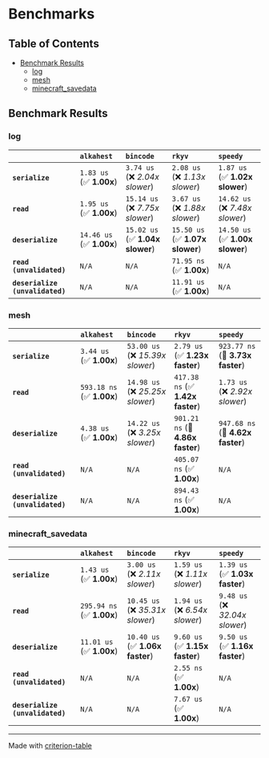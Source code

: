 # Benchmarks

## Table of Contents

- [Benchmark Results](#benchmark-results)
    - [log](#log)
    - [mesh](#mesh)
    - [minecraft_savedata](#minecraft_savedata)

## Benchmark Results

### log

|                                 | `alkahest`               | `bincode`                       | `rkyv`                          | `speedy`                         |
|:--------------------------------|:-------------------------|:--------------------------------|:--------------------------------|:-------------------------------- |
| **`serialize`**                 | `1.83 us` (✅ **1.00x**)  | `3.74 us` (❌ *2.04x slower*)    | `2.08 us` (❌ *1.13x slower*)    | `1.87 us` (✅ **1.02x slower**)   |
| **`read`**                      | `1.95 us` (✅ **1.00x**)  | `15.14 us` (❌ *7.75x slower*)   | `3.67 us` (❌ *1.88x slower*)    | `14.62 us` (❌ *7.48x slower*)    |
| **`deserialize`**               | `14.46 us` (✅ **1.00x**) | `15.02 us` (✅ **1.04x slower**) | `15.50 us` (✅ **1.07x slower**) | `14.50 us` (✅ **1.00x slower**)  |
| **`read (unvalidated)`**        | `N/A`                    | `N/A`                           | `71.95 ns` (✅ **1.00x**)        | `N/A`                            |
| **`deserialize (unvalidated)`** | `N/A`                    | `N/A`                           | `11.91 us` (✅ **1.00x**)        | `N/A`                            |

### mesh

|                                 | `alkahest`                | `bincode`                        | `rkyv`                           | `speedy`                          |
|:--------------------------------|:--------------------------|:---------------------------------|:---------------------------------|:--------------------------------- |
| **`serialize`**                 | `3.44 us` (✅ **1.00x**)   | `53.00 us` (❌ *15.39x slower*)   | `2.79 us` (✅ **1.23x faster**)   | `923.77 ns` (🚀 **3.73x faster**)  |
| **`read`**                      | `593.18 ns` (✅ **1.00x**) | `14.98 us` (❌ *25.25x slower*)   | `417.38 ns` (✅ **1.42x faster**) | `1.73 us` (❌ *2.92x slower*)      |
| **`deserialize`**               | `4.38 us` (✅ **1.00x**)   | `14.22 us` (❌ *3.25x slower*)    | `901.21 ns` (🚀 **4.86x faster**) | `947.68 ns` (🚀 **4.62x faster**)  |
| **`read (unvalidated)`**        | `N/A`                     | `N/A`                            | `405.07 ns` (✅ **1.00x**)        | `N/A`                             |
| **`deserialize (unvalidated)`** | `N/A`                     | `N/A`                            | `894.43 ns` (✅ **1.00x**)        | `N/A`                             |

### minecraft_savedata

|                                 | `alkahest`                | `bincode`                        | `rkyv`                         | `speedy`                         |
|:--------------------------------|:--------------------------|:---------------------------------|:-------------------------------|:-------------------------------- |
| **`serialize`**                 | `1.43 us` (✅ **1.00x**)   | `3.00 us` (❌ *2.11x slower*)     | `1.59 us` (❌ *1.11x slower*)   | `1.39 us` (✅ **1.03x faster**)   |
| **`read`**                      | `295.94 ns` (✅ **1.00x**) | `10.45 us` (❌ *35.31x slower*)   | `1.94 us` (❌ *6.54x slower*)   | `9.48 us` (❌ *32.04x slower*)    |
| **`deserialize`**               | `11.01 us` (✅ **1.00x**)  | `10.40 us` (✅ **1.06x faster**)  | `9.60 us` (✅ **1.15x faster**) | `9.50 us` (✅ **1.16x faster**)   |
| **`read (unvalidated)`**        | `N/A`                     | `N/A`                            | `2.55 ns` (✅ **1.00x**)        | `N/A`                            |
| **`deserialize (unvalidated)`** | `N/A`                     | `N/A`                            | `7.67 us` (✅ **1.00x**)        | `N/A`                            |

---
Made with [criterion-table](https://github.com/nu11ptr/criterion-table)

